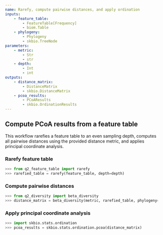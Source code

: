 ```yaml
---
name: Rarefy, compute pairwise distances, and apply ordination
inputs:
    - feature_table:
        - FeatureTable[Frequency]
        - biom.Table
    - phylogeny:
        - Phylogeny
        - skbio.TreeNode
parameters:
    - metric:
        - Str
        - str
    - depth:
        - Int
        - int
outputs:
    - distance_matrix:
        - DistanceMatrix
        - skbio.DistanceMatrix
    - pcoa_results:
        - PCoAResults
        - skbio.OrdinationResults
---
```

## Compute PCoA results from a feature table

This workflow rarefies a feature table to an even sampling depth, computes all
pairwise distances using the provided distance metric, and applies principal
coordinate analysis.

### Rarefy feature table

```python
>>> from q2_feature_table import rarefy
>>> rarefied_table = rarefy(feature_table, depth=depth)
```

### Compute pairwise distances

```python
>>> from q2_diversity import beta_diversity
>>> distance_matrix = beta_diversity(metric, rarefied_table, phylogeny=phylogeny)
```

### Apply principal coordinate analysis

```python
>>> import skbio.stats.ordination
>>> pcoa_results = skbio.stats.ordination.pcoa(distance_matrix)
```

